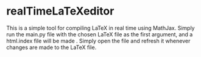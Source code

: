 # realTimeLaTeXeditor

This is a simple tool for compiling LaTeX in real time using MathJax.
Simply run the main.py file with the chosen LaTeX file as the first argument, and a html.index file will be made
. Simply open the file and refresh it whenever changes are made to the LaTeX file.
